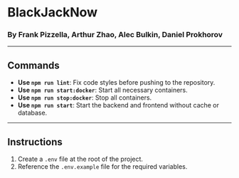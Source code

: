 # BlackJackNow

### By Frank Pizzella, Arthur Zhao, Alec Bulkin, Daniel Prokhorov

---

## Commands

- **Use `npm run lint`**: Fix code styles before pushing to the repository.
- **Use `npm run start:docker`**: Start all necessary containers.
- **Use `npm run stop:docker`**: Stop all containers.
- **Use `npm run start`**: Start the backend and frontend without cache or database.

---

## Instructions

1. Create a `.env` file at the root of the project.
2. Reference the `.env.example` file for the required variables.


